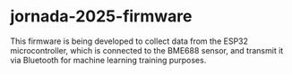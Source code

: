 # jornada-2025-firmware
This firmware is being developed to collect data from the ESP32 microcontroller, which is connected to the BME688 sensor, and transmit it via Bluetooth for machine learning training purposes.
